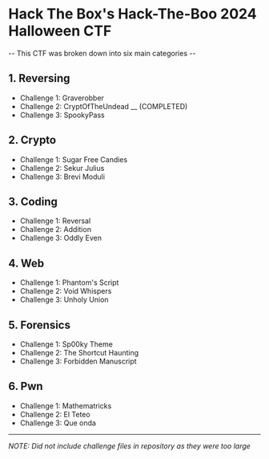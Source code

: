 # Hack The Box's Hack-The-Boo 2024 Halloween CTF

-- This CTF was broken down into six main categories --

## 1. Reversing

- Challenge 1: Graverobber
- Challenge 2: CryptOfTheUndead __ (COMPLETED)
- Challenge 3: SpookyPass

## 2. Crypto

- Challenge 1: Sugar Free Candies
- Challenge 2: Sekur Julius
- Challenge 3: Brevi Moduli

## 3. Coding

- Challenge 1: Reversal
- Challenge 2: Addition
- Challenge 3: Oddly Even

## 4. Web

- Challenge 1: Phantom's Script
- Challenge 2: Void Whispers
- Challenge 3: Unholy Union

## 5. Forensics

- Challenge 1: Sp00ky Theme
- Challenge 2: The Shortcut Haunting
- Challenge 3: Forbidden Manuscript

## 6. Pwn

- Challenge 1: Mathematricks
- Challenge 2: El Teteo
- Challenge 3: Que onda




---------------------------
*NOTE: Did not include challenge files in repository as they were too large*


